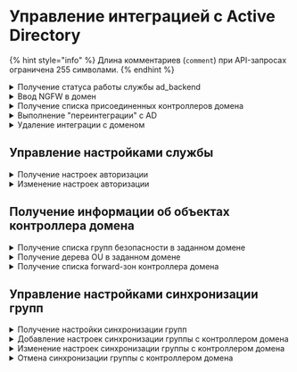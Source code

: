 # Управление интеграцией с Active Directory

{% hint style="info" %}
Длина комментариев (`comment`) при API-запросах ограничена 255 символами.
{% endhint %}

<details>
<summary>Получение статуса работы службы ad_backend</summary>

```
GET /ad_backend/status
```

**Ответ на успешный запрос:**

```json5
{
    "msg": [ "string" ]
}
```

* `msg` - список ошибок.

Возможные ошибки:

* **no_license** - Лицензия отсутствует | License is not available

</details>

<details>
<summary>Ввод NGFW в домен</summary>

```
POST /ad_backend/domains
```

**Json-тело запроса:**

```json5
{
    "name": "string", 
    "computer_name": "string",
    "dns_ips": [ "string" ],
    "user": "string",
    "password": "string",
    "ldap_paths": [ "string" ]
}
```

* `name` - имя домена;
* `computer_name` - имя компьютера (NGFW) в домене;
* `dns_ips` - список IP-адресов контроллеров домена;
* `user` - имя пользователя, имеющего права на ввод компьютера в домен;
* `password` - пароль пользователя `user`;
* `ldap_paths` - список LDAP-путей, по которым будет происходит поиск групп безопасности. Максимум 10 путей, максимальная длина строки - 1024 символа. Если при интеграции передать пустой список, то поиск групп безопасности будет производиться по всему лесу доменов. Если указаны конкретные LDAP-пути, импорт прочих пользователей и групп безопасности будет невозможен.

**Ответ на успешный запрос:** 200 OK

</details>

<details>
<summary>Получение списка присоединенных контроллеров домена</summary>

```
GET /ad_backend/domains
```

**Ответ на успешный запрос:**

```json5
[
    {
        "name": "string",  
        "computer_name": "string",
        "dns_ips": [ "string" ], 
        "ldap_paths": [ "string" ],
    },
    ...
]
```

* `name` - имя домена;
* `computer_name` - имя компьютера (NGFW) в домене;
* `dns_ips` - список IP-адресов контроллеров домена;
* `ldap_paths` - список LDAP-путей, по которым будет происходит поиск групп безопасности. Максимум 10 путей, максимальная длина строки - 1024 символа. Если при интеграции передать пустой список, то поиск групп безопасности будет производиться по всему лесу доменов. Если указаны конкретные LDAP-пути, импорт прочих пользователей и групп безопасности будет невозможен.

</details>

<details>
<summary>Выполнение "переинтеграции" с AD</summary>

```
PUT /ad_backend/domains/<id домена>
```

**Json-тело запроса:**

```json5
{
    "computer_name": "string",
    "user": "string",
    "password": "string",
    "ldap_paths": [ "string" ]
}
```

* `computer_name` - имя компьютера (NGFW) в домене;
* `user` - имя пользователя, имеющего права на ввод компьютера в домен;
* `password` - пароль пользователя `user`;
* `ldap_paths` - список LDAP-путей, по которым будет происходит поиск групп безопасности. Максимум 10 путей, максимальная длина строки - 1024 символа. Если при интеграции передать пустой список, то поиск групп безопасности будет производиться по всему лесу доменов. Если указаны конкретные LDAP-пути, импорт прочих пользователей и групп безопасности будет невозможен.

**Ответ на успешный запрос:** 200 OK

</details>

<details>
<summary>Удаление интеграции с доменом</summary>

```
DELETE /ad_backend/domains/<id домена>
```

**Ответ на успешный запрос:** 200 OK

При выводе NGFW из домена удаляются все настройки интеграции с контроллером домена, 
а также все настройки синхронизируемых групп. При этом сами
группы и пользователи в них становятся локальными.

В AD созданный для NGFW компьютер не удаляется.

</details>

## Управление настройками службы

<details>
<summary>Получение настроек авторизации</summary>

```
GET /ad_backend/settings
```

**Ответ на успешный запрос:**

```json5
{
    "authorization_by_logs": "boolean"
}
```

</details>

<details>
<summary>Изменение настроек авторизации</summary>

```
PUT /ad_backend/settings
```

**Json-тело запроса:**

```json5
{
    "authorization_by_logs": "boolean"
}
```

**Ответ на успешный запрос:** 200 OK

</details>

## Получение информации об объектах контроллера домена

<details>
<summary>Получение списка групп безопасности в заданном домене</summary>

```
GET /ad_backend/domains/<имя домена>/security_groups
```

**Ответ на успешный запрос:**

```json5
[
    {
        "name": "string",
        "guid": "string"
    },
    ...
]
```

* `name` - отображаемое имя группы безопасности;
* `guid` - objectGUID группы безопасности.

</details>

<details>
<summary>Получение дерева OU в заданном домене</summary>

```
GET /ad_backend/domains/<имя домена>/tree
```

**Ответ на успешный запрос:**

```json5
[
    {
        "name": "string",
        "guid": "string",
        "parent_guid": "string" | "null"
    }
    ...
]
```

* `name` - отображаемое имя группы;
* `guid` - objectGUID группы;
* `parent_guid` - objectGUID родительской группы.

Дерево представлено в виде линейного списка со всеми узлами. У каждого узла
есть его `guid` и `parent_guid`.

</details>

<details>
<summary>Получение списка forward-зон контроллера домена</summary>

```
GET /ad_backend/forward_zones
```

**Ответ на успешный запрос:**

```json5
[
    {
        "id":  "string",
        "name": "string",
        "servers": [ "string" ],
        "enabled": "boolean",
        "comment": "string"
    },
    ...
]
```

* `id` - идентификатор зоны;
* `name` - название зоны;
* `servers` - список IP-адресов DNS-серверов;
* `enabled` - включена/выключена зона;
* `comment` - комментарий, может быть пустым.

</details>

## Управление настройками синхронизации групп

<details>
<summary>Получение настройки синхронизации групп</summary>

```
GET /ad_backend/group_settings
```

**Ответ на успешный запрос:**

```json5
[
  {
    "id": "integer",
    "group_id": "integer",
    "search_filter": "string",
    "object_guid": "string",
    "domain_name": "string",
    "sync_type": "ldap" | "security"
  },
  ...
]
```

* `id` - идентификатор записи синхронизации;
* `group_id` - идентификатор группы NGFW;
* `search_filter` - фильтр поиска в домене;
* `object_guid` - objectGUID группы из AD, с которой выполняется синхронизация;
* `domain_name` - имя домена, с которым выполняется синхронизация;
* `sync_type` - `security`, если группа синхронизируется с группой безопасности, `ldap` - если группа синхронизируется с OU.

</details>

<details>
<summary>Добавление настроек синхронизации группы с контроллером домена</summary>

Группа безопасности импортируется как плоский список пользователей без
сохранения древовидной структуры AD. Синхронизация с OU сохраняет древовидную структуру пользователей.

Если группа была локальной, а после этого запроса - синхронизируемой, то все ее
текущие потомки считаются импортированными из AD. Если в домене таких
пользователей нет, то они при первой же синхронизации будут перемещены в
корзину.

```
POST /ad_backend/group_settings
```

**Json-тело запроса:**

```json5
{
    "search_filter": "string",
    "object_guid": "string",
    "group_id": "integer",
    "domain_name": "string",
    "sync_type": "ldap" | "security"
  }
```

**Ответ на успешный запрос:**

```json5
{
    "id": "sync_record_id"
}
```

</details>

<details>
<summary>Изменение настроек синхронизации группы с контроллером домена</summary>

Группа безопасности импортируется как плоский список пользователей без
сохранения древовидной структуры AD. Синхронизация с OU сохраняет древовидную структуру пользователей.

```
PUT /ad_backend/group_settings/<id записи синхронизации>
```

**Json-тело запроса:**

```json5
{
    "search_filter": "string",
    "object_guid": "string",
    "domain_name": "string",
    "group_id": "integer",
    "sync_type": "ldap" | "security"
  }
```

**Ответ на успешный запрос:** 200 OK

</details>

<details>
<summary>Отмена синхронизации группы с контроллером домена</summary>

После отмены синхронизации группы с доменом все ее потомки считаются
локальными. Для авторизации таких пользователей нужно либо ставить тип
авторизации "по IP", либо менять всем пароли.

```
DELETE /ad_backend/group_settings/<id группы>
```

**Ответ на успешный запрос:** 200 OK

</details>